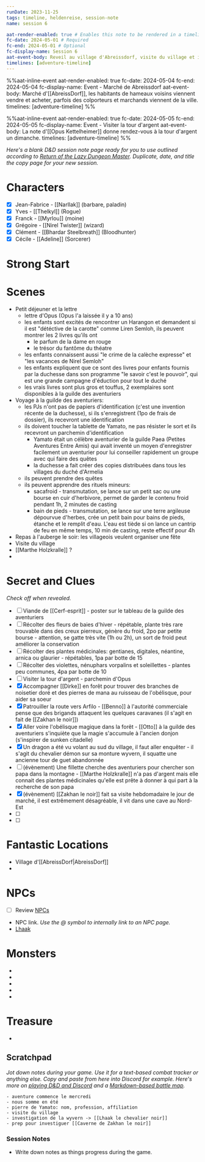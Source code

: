 ```yaml
---
runDate: 2023-11-25
tags: timeline, heldenreise, session-note
name: session 6

aat-render-enabled: true # Enables this note to be rendered in a timeline
fc-date: 2024-05-01 # Required
fc-end: 2024-05-01 # Optional
fc-display-name: Session 6
aat-event-body: Reveil au village d'Abreissdorf, visite du village et investigation de la wyvern
timelines: [adventure-timeline]
---
```


%%aat-inline-event
aat-render-enabled: true
fc-date: 2024-05-04
fc-end: 2024-05-04
fc-display-name: Event - Marché de Abreissdorf
aat-event-body: Marché d'[[AbreissDorf]], les habitants de hameaux voisins viennent vendre et acheter, parfois des colporteurs et marchands viennent de la ville.
timelines: [adventure-timeline]
%%

%%aat-inline-event
aat-render-enabled: true
fc-date: 2024-05-05
fc-end: 2024-05-05
fc-display-name: Event - Visiter la tour d'argent
aat-event-body: La note d'[[Opus Kettelheimer]] donne rendez-vous à la tour d'argent un dimanche.
timelines: [adventure-timeline]
%%




*Here's a blank D&D session note page ready for you to use outlined according to [Return of the Lazy Dungeon Master](https://slyflourish.com/returnofthelazydm/index.html). Duplicate, date, and title the copy page for your new session.* 

# Characters

- [x]  Jean-Fabrice -  [[Narllak]] (barbare, paladin)
- [x] Yves - [[Thelkyl]] (Rogue)
- [x] Franck - [[Myrlou]] (moine)
- [x] Grégoire - [[Nirel Twister]] (wizard)
- [x] Clément - [[Bhardar Steelbreath]] (Bloodhunter)
- [x] Cécile - [[Adeline]] (Sorcerer)

# Strong Start



# Scenes

- Petit déjeuner et la lettre
	- lettre d'Opus (Opus l'a laissée il y a 10 ans)
	- les enfants sont excités de rencontrer un Harangon et demandent si il est "détéctive de la carotte" comme Liren Semloh, ils peuvent montrer les 2 livres qu'ils ont
		- le parfum de la dame en rouge
		- le trésor du fantôme du théatre
	- les enfants connaissent aussi "le crime de la calèche expresse" et "les vacances de Nirel Semloh"
	- les enfants expliquent que ce sont des livres pour enfants fournis par la duchesse dans son programme "le savoir c'est le pouvoir", qui est une grande campagne d'éduction pour tout le duché
	- les vrais livres sont plus gros et touffus, 2 exemplaires sont disponibles à la guilde des aventuriers
- Voyage à la guilde des aventuriers:
	- les PJs n'ont pas de papiers d'identification (c'est une invention récente de la duchesse), si ils s'enregistrent (1po de frais de dossier), ils recevront une identification
	- ils doivent toucher la tablette de Yamato, ne pas résister le sort et ils recevront un parchemin d'identification
		- Yamato était un célèbre aventurier de la guilde Paea (Petites Aventures Entre Amis) qui avait inventé un moyen d'enregistrer facilement un aventurier pour lui conseiller rapidement un groupe avec qui faire des quêtes
		- la duchesse a fait créer des copies distribuées dans tous les villages du duché d'Armelia
	- ils peuvent prendre des quêtes
	- ils peuvent apprendre des rituels mineurs:
		- sacafroid - transmutation, se lance sur un petit sac ou une bourse en cuir d'herbivore, permet de garder le contenu froid pendant 1h, 2 minutes de casting
		- bain de pieds - transmutation, se lance sur une terre argileuse dépourvue d'herbes, crée un petit bain pour bains de pieds, étanche et le remplit d'eau. L'eau est tiède si on lance un cantrip de feu en même temps, 10 min de casting, reste effectif pour 4h
- Repas à l'auberge le soir: les villageois veulent organiser une fête
- Visite du village
- [[Marthe Holzkralle]] ?
- 

# Secret and Clues

*Check off when revealed.*

- [ ]  Viande de [[Cerf-esprit]] - poster sur le tableau de la guilde des aventuriers
- [ ]  Récolter des fleurs de baies d'hiver - répétable, plante très rare trouvable dans des creux pierreux, génère du froid, 2po par petite bourse - attention, se gatte très vite (1h ou 2h), un sort de froid peut améliorer la conservation
- [ ] Récolter des plantes médicinales: gentianes, digitales, néantine, arnica ou glaurier - répétables, 1pa par botte de 15
- [ ] Récolter des violettes, nénuphars vorpalins et soleillettes - plantes peu communes, 4pa par botte de 10
- [ ]  Visiter la tour d'argent - parchemin d'Opus
- [x] Accompagner [[Dirke]] en forêt pour trouver des branches de noisetier doré et des pierres de mana au ruisseau de l'obélisque, pour aider sa soeur
- [x]  Patrouiller la route vers Arfilo - [[Benno]] à l'autorité commerciale pense que des brigands attaquent les quelques caravanes (il s'agit en fait de [[Zakhan le noir]])
- [x]  Aller voire l'obélisque magique dans la forêt - [[Otto]] à la guilde des aventuriers s'inquiète que la magie s'accumule à l'ancien donjon (s'inspirer de sunken citadelle)
- [x]  Un dragon a été vu volant au sud du village, il faut aller enquêter - il s'agit du chevalier démon sur sa monture wyvern, il squatte une ancienne tour de guet abandonnée
- [ ]  (évènement) Une fillette cherche des aventuriers pour chercher son papa dans la montagne - [[Marthe Holzkralle]] n'a pas d'argent mais elle connait des plantes médicinales qu'elle est prête à donner à qui part à la recherche de son papa
- [x]  (évènement) [[Zakhan le noir]] fait sa visite hebdomadaire le jour de marché, il est extrêmement désagréable, il vit dans une cave au Nord-Est
- [ ]  
- [ ]  

# Fantastic Locations

- Village d'[[AbreissDorf|AbreissDorf]]
- 

# NPCs

- [ ]  Review [NPCs](NPCs%20b0ce924b56f44889ab4272a14ab39f0e.md)
- NPC link. *Use the @ symbol to internally link to an NPC page.*
- [Lhaak](https://www.notion.so/Lhaak-471bf85ebd2a451593c17264fd871903?pvs=21)

# Monsters

- 
- 
- 
- 
- 

# Treasure


- 

## Scratchpad

*Jot down notes during your game. Use it for a text-based combat tracker or anything else. Copy and paste from here into Discord for example. Here's more on [playing D&D and Discord](https://slyflourish.com/playing_dnd_over_discord.html) and a [Markdown-based battle map](https://slyflourish.com/text-based_battle_maps.html).*

```
- aventure commence le mercredi
- nous somme en été
- pierre de Yamato: nom, profession, affiliation
- visite du village
- investigation de la wyvern -> [[Lhaak le chevalier noir]]
- prep pour investiguer [[Caverne de Zakhan le noir]]
```

### Session Notes

- Write down notes as things progress during the game.